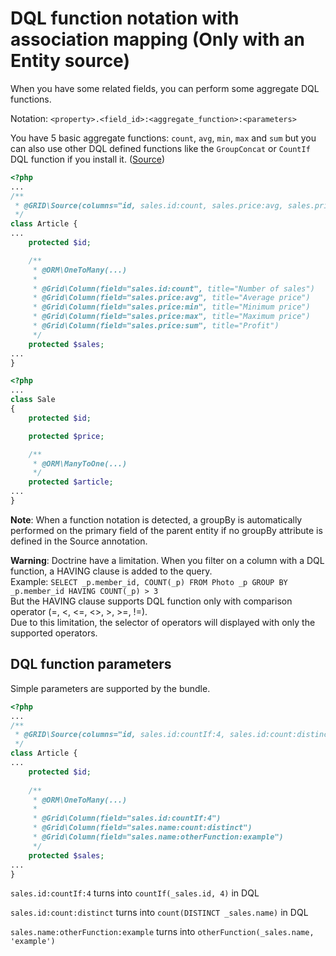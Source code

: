 DQL function notation with association mapping (Only with an Entity source)
===========================================================================

When you have some related fields, you can perform some aggregate DQL functions.

Notation: `<property>.<field_id>:<aggregate_function>:<parameters>`

You have 5 basic aggregate functions: `count`, `avg`, `min`, `max` and `sum` but you can also use other DQL defined functions like the `GroupConcat` or `CountIf` DQL function if you install it. ([Source](https://github.com/beberlei/DoctrineExtensions/blob/master/lib/DoctrineExtensions/Query/Mysql/))


```php
<?php
...
/**
 * @GRID\Source(columns="id, sales.id:count, sales.price:avg, sales.price:sum, sales.price:max, sales.price:min")
 */
class Article {
...
    protected $id;

    /**
     * @ORM\OneToMany(...)
     * 
     * @Grid\Column(field="sales.id:count", title="Number of sales")
     * @Grid\Column(field="sales.price:avg", title="Average price")
     * @Grid\Column(field="sales.price:min", title="Minimum price")
     * @Grid\Column(field="sales.price:max", title="Maximum price")
     * @Grid\Column(field="sales.price:sum", title="Profit")
     */
    protected $sales;    
...
}
```

```php
<?php
...
class Sale
{
    protected $id;

    protected $price;

    /**
     * @ORM\ManyToOne(...)
     */
    protected $article;	
...
}
```

**Note**: When a function notation is detected, a groupBy is automatically performed on the primary field of the parent entity if no groupBy attribute is defined in the Source annotation.

**Warning**: Doctrine have a limitation. When you filter on a column with a DQL function, a HAVING clause is added to the query.  
Example: `SELECT _p.member_id, COUNT(_p) FROM Photo _p GROUP BY _p.member_id HAVING COUNT(_p) > 3`  
But the HAVING clause supports DQL function only with comparison operator (=, <, <=, <>, >, >=, !=).  
Due to this limitation, the selector of operators will displayed with only the supported operators.

## DQL function parameters

Simple parameters are supported by the bundle.

```php
<?php
...
/**
 * @GRID\Source(columns="id, sales.id:countIf:4, sales.id:count:distinct, sales.name:otherFunction:example")
 */
class Article {
...
    protected $id;
    
    /**
     * @ORM\OneToMany(...)
     * 
     * @Grid\Column(field="sales.id:countIf:4")
     * @Grid\Column(field="sales.name:count:distinct")
     * @Grid\Column(field="sales.name:otherFunction:example")
     */
    protected $sales;    
...
}
```

`sales.id:countIf:4` turns into `countIf(_sales.id, 4)` in DQL

`sales.id:count:distinct` turns into `count(DISTINCT _sales.name)` in DQL

`sales.name:otherFunction:example` turns into `otherFunction(_sales.name, 'example')`

